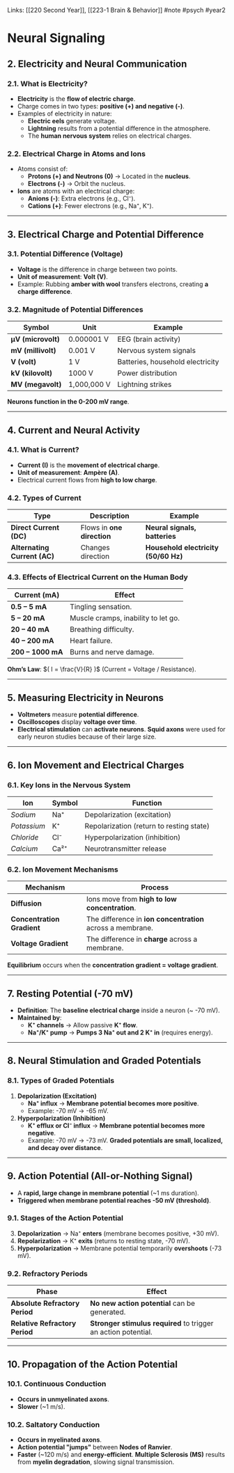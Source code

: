 Links: [[220 Second Year]], [[223-1 Brain & Behavior]]
#note #psych #year2 
# Neural Signaling
## **2. Electricity and Neural Communication**
### **2.1. What is Electricity?**
- **Electricity** is the **flow of electric charge**.
- Charge comes in two types: **positive (+) and negative (-)**.
- Examples of electricity in nature:
  - **Electric eels** generate voltage.
  - **Lightning** results from a potential difference in the atmosphere.
  - The **human nervous system** relies on electrical charges.
### **2.2. Electrical Charge in Atoms and Ions**
- Atoms consist of:
  - **Protons (+) and Neutrons (0)** → Located in the **nucleus**.
  - **Electrons (-)** → Orbit the nucleus.
- **Ions** are atoms with an electrical charge:
  - **Anions (-)**: Extra electrons (e.g., Cl⁻).
  - **Cations (+)**: Fewer electrons (e.g., Na⁺, K⁺).
---
## **3. Electrical Charge and Potential Difference**
### **3.1. Potential Difference (Voltage)**
- **Voltage** is the difference in charge between two points.
- **Unit of measurement**: **Volt (V)**.
- Example: Rubbing **amber with wool** transfers electrons, creating **a charge difference**.
### **3.2. Magnitude of Potential Differences**
| **Symbol** | **Unit** | **Example** |
|------------|--------|------------|
| **µV (microvolt)** | 0.000001 V | EEG (brain activity) |
| **mV (millivolt)** | 0.001 V | Nervous system signals |
| **V (volt)** | 1 V | Batteries, household electricity |
| **kV (kilovolt)** | 1000 V | Power distribution |
| **MV (megavolt)** | 1,000,000 V | Lightning strikes |
**Neurons function in the 0-200 mV range**. 

---
## **4. Current and Neural Activity**
### **4.1. What is Current?**
- **Current (I)** is the **movement of electrical charge**.
- **Unit of measurement**: **Ampère (A)**.
- Electrical current flows from **high to low charge**.
### **4.2. Types of Current**
| **Type** | **Description** | **Example** |
|------------|----------------|-------------|
| **Direct Current (DC)** | Flows in **one direction** | **Neural signals, batteries** |
| **Alternating Current (AC)** | Changes direction | **Household electricity (50/60 Hz)** |
### **4.3. Effects of Electrical Current on the Human Body**
| **Current (mA)** | **Effect** |
|----------------|---------|
| **0.5 – 5 mA** | Tingling sensation. |
| **5 – 20 mA** | Muscle cramps, inability to let go. |
| **20 – 40 mA** | Breathing difficulty. |
| **40 – 200 mA** | Heart failure. |
| **200 – 1000 mA** | Burns and nerve damage. |
**Ohm’s Law**: $( I = \frac{V}{R} )$ (Current = Voltage / Resistance).

---
## **5. Measuring Electricity in Neurons**
- **Voltmeters** measure **potential difference**.
- **Oscilloscopes** display **voltage over time**.
- **Electrical stimulation** can **activate neurons**.
**Squid axons** were used for early neuron studies because of their large size.
---
## **6. Ion Movement and Electrical Charges**
### **6.1. Key Ions in the Nervous System**
| **Ion**       | **Symbol** | **Function**                             |
| ------------- | ---------- | ---------------------------------------- |
| *Sodium*    | Na⁺        | Depolarization (excitation)              |
| *Potassium* | K⁺         | Repolarization (return to resting state) |
| *Chloride*  | Cl⁻        | Hyperpolarization (inhibition)           |
| *Calcium*   | Ca²⁺       | Neurotransmitter release                 |
### **6.2. Ion Movement Mechanisms**
| **Mechanism** | **Process** |
|-------------|-------------|
| **Diffusion** | Ions move from **high to low concentration**. |
| **Concentration Gradient** | The difference in **ion concentration** across a membrane. |
| **Voltage Gradient** | The difference in **charge** across a membrane. |
**Equilibrium** occurs when the **concentration gradient = voltage gradient**.

---
## **7. Resting Potential (-70 mV)**
- **Definition**: The **baseline electrical charge** inside a neuron (~ -70 mV).
- **Maintained by**:
  - **K⁺ channels** → Allow passive **K⁺ flow**.
  - **Na⁺/K⁺ pump** → **Pumps 3 Na⁺ out and 2 K⁺ in** (requires energy).
---
## **8. Neural Stimulation and Graded Potentials**
### **8.1. Types of Graded Potentials**
1. **Depolarization (Excitation)**
   - **Na⁺ influx** → **Membrane potential becomes more positive**.
   - Example: -70 mV → -65 mV.
2. **Hyperpolarization (Inhibition)**
   - **K⁺ efflux or Cl⁻ influx** → **Membrane potential becomes more negative**.
   - Example: -70 mV → -73 mV.
**Graded potentials are small, localized, and decay over distance**.

---
## **9. Action Potential (All-or-Nothing Signal)**
- A **rapid, large change in membrane potential** (~1 ms duration).
- **Triggered when membrane potential reaches -50 mV (threshold)**.
### **9.1. Stages of the Action Potential**
3. **Depolarization** → Na⁺ **enters** (membrane becomes positive, +30 mV).
4. **Repolarization** → K⁺ **exits** (returns to resting state, -70 mV).
5. **Hyperpolarization** → Membrane potential temporarily **overshoots** (-73 mV).
### **9.2. Refractory Periods**
| **Phase** | **Effect** |
|-----------|------------|
| **Absolute Refractory Period** | **No new action potential** can be generated. |
| **Relative Refractory Period** | **Stronger stimulus required** to trigger an action potential. |

---
## **10. Propagation of the Action Potential**
### **10.1. Continuous Conduction**
- **Occurs in unmyelinated axons**.
- **Slower** (~1 m/s).
### **10.2. Saltatory Conduction**
- **Occurs in myelinated axons**.
- **Action potential "jumps"** between **Nodes of Ranvier**.
- **Faster** (~120 m/s) and **energy-efficient**.
**Multiple Sclerosis (MS)** results from **myelin degradation**, slowing signal transmission.
